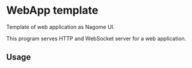 WebApp template
===============

Template of web application as Nagome UI.

This program serves HTTP and WebSocket server for a web application.

Usage
-----

